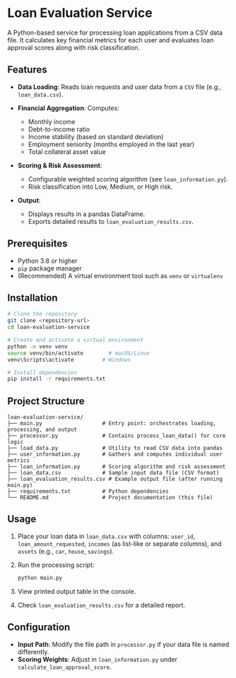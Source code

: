 # Loan Evaluation Service

A Python-based service for processing loan applications from a CSV data file. It calculates key financial metrics for each user and evaluates loan approval scores along with risk classification.

## Features

* **Data Loading**: Reads loan requests and user data from a `CSV` file (e.g., `loan_data.csv`).
* **Financial Aggregation**: Computes:

  * Monthly income
  * Debt-to-income ratio
  * Income stability (based on standard deviation)
  * Employment seniority (months employed in the last year)
  * Total collateral asset value
* **Scoring & Risk Assessment**:

  * Configurable weighted scoring algorithm (see `loan_information.py`).
  * Risk classification into Low, Medium, or High risk.
* **Output**:

  * Displays results in a pandas DataFrame.
  * Exports detailed results to `loan_evaluation_results.csv`.

## Prerequisites

* Python 3.8 or higher
* `pip` package manager
* (Recommended) A virtual environment tool such as `venv` or `virtualenv`

## Installation

```bash
# Clone the repository
git clone <repository-url>
cd loan-evaluation-service

# Create and activate a virtual environment
python -m venv venv
source venv/bin/activate        # macOS/Linux
venv\Scripts\activate         # Windows

# Install dependencies
pip install -r requirements.txt
```

## Project Structure

```
loan-evaluation-service/
├── main.py                   # Entry point: orchestrates loading, processing, and output
├── processor.py              # Contains process_loan_data() for core logic
├── load_data.py              # Utility to read CSV data into pandas
├── user_information.py       # Gathers and computes individual user metrics
├── loan_information.py       # Scoring algorithm and risk assessment
├── loan_data.csv             # Sample input data file (CSV format)
├── loan_evaluation_results.csv # Example output file (after running main.py)
├── requirements.txt          # Python dependencies
└── README.md                 # Project documentation (this file)
```

## Usage

1. Place your loan data in `loan_data.csv` with columns: `user_id`, `loan_amount_requested`, `incomes` (as list-like or separate columns), and `assets` (e.g., `car`, `house`, `savings`).
2. Run the processing script:

   ```bash
   python main.py
   ```
3. View printed output table in the console.
4. Check `loan_evaluation_results.csv` for a detailed report.

## Configuration

* **Input Path**: Modify the file path in `processor.py` if your data file is named differently.
* **Scoring Weights**: Adjust in `loan_information.py` under `calculate_loan_approval_score`.
